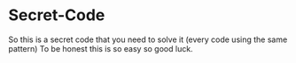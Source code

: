 # Secret-Code
So this is a secret code that you need to solve it (every code using the same pattern)
To be honest this is so easy so good luck.
